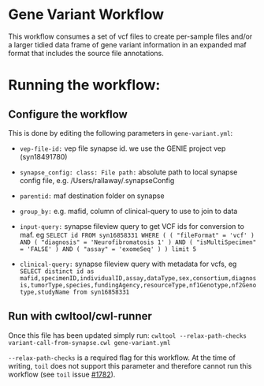 # Gene Variant Workflow

This workflow consumes a set of vcf files to create per-sample files and/or a larger tidied data frame of gene variant information in an expanded maf format that includes the source file annotations.

# Running the workflow: 

## Configure the workflow

This is done by editing the following parameters in `gene-variant.yml`: 

- `vep-file-id:` vep file synapse id. we use the GENIE project vep (syn18491780)

- `synapse_config:
  class: File
  path:` absolute path to local synapse config file, e.g. /Users/rallaway/.synapseConfig
  
- `parentid:` maf destination folder on synapse

- `group_by:` e.g. mafid, column of clinical-query to use to join to data

- `input-query:` synapse fileview query to get VCF ids for conversion to maf. eg `SELECT id FROM syn16858331 WHERE ( ( "fileFormat" = 'vcf' ) AND ( "diagnosis" = 'Neurofibromatosis 1' ) AND ( "isMultiSpecimen" = 'FALSE' ) AND ( "assay" = 'exomeSeq' ) ) limit 5`

- `clinical-query:` synapse fileview query with metadata for vcfs, eg `SELECT distinct id as mafid,specimenID,individualID,assay,dataType,sex,consortium,diagnosis,tumorType,species,fundingAgency,resourceType,nf1Genotype,nf2Genotype,studyName from syn16858331`

## Run with cwltool/cwl-runner

Once this file has been updated simply run:
`cwltool --relax-path-checks variant-call-from-synapse.cwl gene-variant.yml`

`--relax-path-checks` is a required flag for this workflow. At the time of writing, `toil` does not support this parameter and therefore cannot run this workflow (see `toil` issue [#1782](https://github.com/DataBiosphere/toil/issues/1782)). 
